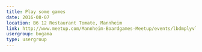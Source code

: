 ```yaml
---
title: Play some games
date: 2016-08-07
location: B6 12 Restaurant Tomate, Mannheim
link: http://www.meetup.com/Mannheim-Boardgames-Meetup/events/lbdmplyvlbkb/
usergroup: bogama
type: usergroup
---
```

